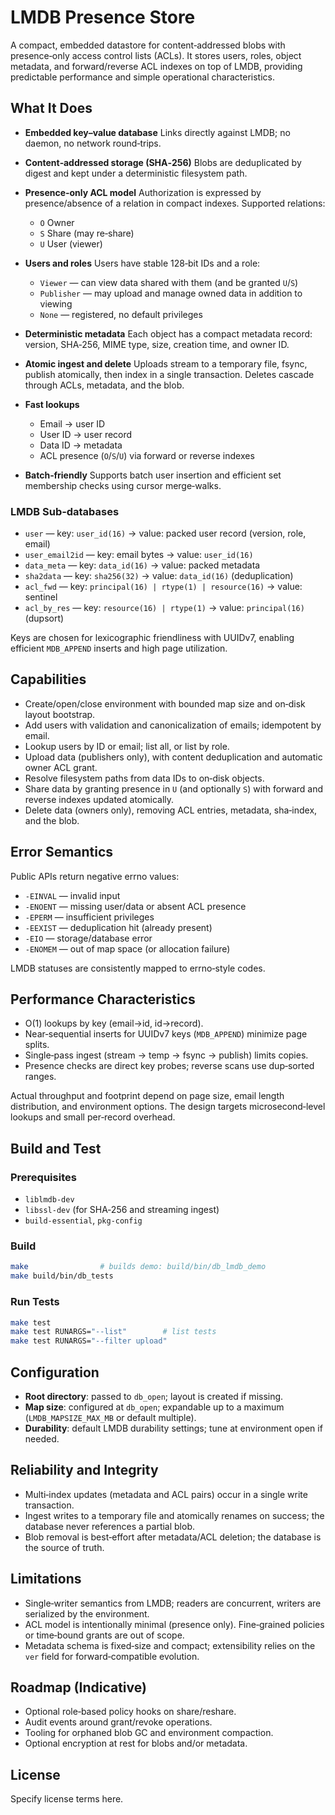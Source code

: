 # LMDB Presence Store

A compact, embedded datastore for content‑addressed blobs with presence‑only access control lists (ACLs). It stores users, roles, object metadata, and forward/reverse ACL indexes on top of LMDB, providing predictable performance and simple operational characteristics.

## What It Does

* **Embedded key–value database**
  Links directly against LMDB; no daemon, no network round‑trips.

* **Content‑addressed storage (SHA‑256)**
  Blobs are deduplicated by digest and kept under a deterministic filesystem path.

* **Presence‑only ACL model**
  Authorization is expressed by presence/absence of a relation in compact indexes. Supported relations:

  * `O` Owner
  * `S` Share (may re‑share)
  * `U` User (viewer)

* **Users and roles**
  Users have stable 128‑bit IDs and a role:

  * `Viewer` — can view data shared with them (and be granted `U`/`S`)
  * `Publisher` — may upload and manage owned data in addition to viewing
  * `None` — registered, no default privileges

* **Deterministic metadata**
  Each object has a compact metadata record: version, SHA‑256, MIME type, size, creation time, and owner ID.

* **Atomic ingest and delete**
  Uploads stream to a temporary file, fsync, publish atomically, then index in a single transaction. Deletes cascade through ACLs, metadata, and the blob.

* **Fast lookups**

  * Email → user ID
  * User ID → user record
  * Data ID → metadata
  * ACL presence (`O`/`S`/`U`) via forward or reverse indexes

* **Batch‑friendly**
  Supports batch user insertion and efficient set membership checks using cursor merge‑walks.

### LMDB Sub‑databases

* `user` — key: `user_id(16)` → value: packed user record (version, role, email)
* `user_email2id` — key: email bytes → value: `user_id(16)`
* `data_meta` — key: `data_id(16)` → value: packed metadata
* `sha2data` — key: `sha256(32)` → value: `data_id(16)` (deduplication)
* `acl_fwd` — key: `principal(16) | rtype(1) | resource(16)` → value: sentinel
* `acl_by_res` — key: `resource(16) | rtype(1)` → value: `principal(16)` (dupsort)

Keys are chosen for lexicographic friendliness with UUIDv7, enabling efficient `MDB_APPEND` inserts and high page utilization.

## Capabilities

* Create/open/close environment with bounded map size and on‑disk layout bootstrap.
* Add users with validation and canonicalization of emails; idempotent by email.
* Lookup users by ID or email; list all, or list by role.
* Upload data (publishers only), with content deduplication and automatic owner ACL grant.
* Resolve filesystem paths from data IDs to on‑disk objects.
* Share data by granting presence in `U` (and optionally `S`) with forward and reverse indexes updated atomically.
* Delete data (owners only), removing ACL entries, metadata, sha‑index, and the blob.

## Error Semantics

Public APIs return negative errno values:

* `-EINVAL` — invalid input
* `-ENOENT` — missing user/data or absent ACL presence
* `-EPERM` — insufficient privileges
* `-EEXIST` — deduplication hit (already present)
* `-EIO` — storage/database error
* `-ENOMEM` — out of map space (or allocation failure)

LMDB statuses are consistently mapped to errno‑style codes.

## Performance Characteristics

* O(1) lookups by key (email→id, id→record).
* Near‑sequential inserts for UUIDv7 keys (`MDB_APPEND`) minimize page splits.
* Single‑pass ingest (stream → temp → fsync → publish) limits copies.
* Presence checks are direct key probes; reverse scans use dup‑sorted ranges.

Actual throughput and footprint depend on page size, email length distribution, and environment options. The design targets microsecond‑level lookups and small per‑record overhead.

## Build and Test

### Prerequisites

* `liblmdb-dev`
* `libssl-dev` (for SHA‑256 and streaming ingest)
* `build-essential`, `pkg-config`

### Build

```bash
make                # builds demo: build/bin/db_lmdb_demo
make build/bin/db_tests
```

### Run Tests

```bash
make test
make test RUNARGS="--list"        # list tests
make test RUNARGS="--filter upload"
```

## Configuration

* **Root directory**: passed to `db_open`; layout is created if missing.
* **Map size**: configured at `db_open`; expandable up to a maximum (`LMDB_MAPSIZE_MAX_MB` or default multiple).
* **Durability**: default LMDB durability settings; tune at environment open if needed.

## Reliability and Integrity

* Multi‑index updates (metadata and ACL pairs) occur in a single write transaction.
* Ingest writes to a temporary file and atomically renames on success; the database never references a partial blob.
* Blob removal is best‑effort after metadata/ACL deletion; the database is the source of truth.

## Limitations

* Single‑writer semantics from LMDB; readers are concurrent, writers are serialized by the environment.
* ACL model is intentionally minimal (presence only). Fine‑grained policies or time‑bound grants are out of scope.
* Metadata schema is fixed‑size and compact; extensibility relies on the `ver` field for forward‑compatible evolution.

## Roadmap (Indicative)

* Optional role‑based policy hooks on share/reshare.
* Audit events around grant/revoke operations.
* Tooling for orphaned blob GC and environment compaction.
* Optional encryption at rest for blobs and/or metadata.

## License

Specify license terms here.
